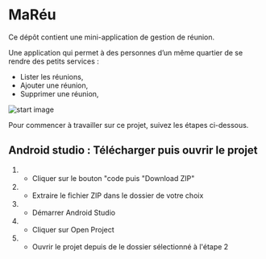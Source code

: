 # MaRéu

Ce dépôt contient une mini-application de gestion de réunion.

Une application qui permet à des personnes d’un même quartier de se rendre des petits services : 
* Lister les réunions,
* Ajouter une réunion,
* Supprimer une réunion,

![start image](https://github.com/hoaraut35/p3_test/blob/master/Pr%C3%A9sentation/Images/neighbour_list.PNG)

Pour commencer à travailler sur ce projet, suivez les étapes ci-dessous.

## Android studio : Télécharger puis ouvrir le projet

1. - Cliquer sur le bouton "code puis "Download ZIP"
2. - Extraire le fichier ZIP dans le dossier de votre choix  
3. - Démarrer Android Studio
4. - Cliquer sur Open Project
5. - Ouvrir le projet depuis de le dossier sélectionné à l'étape 2
